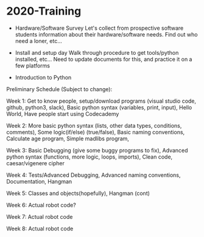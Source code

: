 # 2020-Training
* Hardware/Software Survey
	Let's collect from prospective software students information
about their hardware/software needs.  Find out who need a loner, etc...

* Install and setup day
        Walk through procedure to get tools/python installed, etc...
Need to update documents for this, and practice it on a few platforms

* Introduction to Python

Preliminary Schedule (Subject to change):

Week 1:
Get to know people,
setup/download programs (visual studio code, github, python3, slack),
Basic python syntax (variables, print, input),
Hello World,
Have people start using Codecademy

Week 2:
More basic python syntax (lists, other data types, conditions, comments),
Some logic(if/else) (true/false), 
Basic naming conventions,
Calculate age program,
Simple madlibs program,

Week 3:
Basic Debugging (give some buggy programs to fix),
Advanced python syntax (functions, more logic, loops, imports),
Clean code,
caesar/vigenere cipher

Week 4:
Tests/Advanced Debugging,
Advanced naming conventions,
Documentation,
Hangman

Week 5:
Classes and objects(hopefully),
Hangman (cont)

Week 6:
Actual robot code?

Week 7:
Actual robot code

Week 8:
Actual robot code
